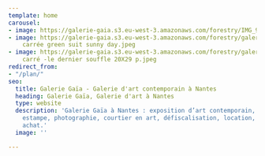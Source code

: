 ```yaml
---
template: home
carousel:
- image: https://galerie-gaia.s3.eu-west-3.amazonaws.com/forestry/IMG_9091.jpg
- image: https://galerie-gaia.s3.eu-west-3.amazonaws.com/forestry/galerie-gaia-laure
    carrée green suit sunny day.jpeg
- image: https://galerie-gaia.s3.eu-west-3.amazonaws.com/forestry/galerie gaia - laure
    carré -le dernier souffle 20X29 p.jpeg
redirect_from:
- "/plan/"
seo:
  title: Galerie Gaïa - Galerie d'art contemporain à Nantes
  heading: Galerie Gaïa, Galerie d'art à Nantes
  type: website
  description: 'Galerie Gaïa à Nantes : exposition d’art contemporain, peinture, sculpture,
    estampe, photographie, courtier en art, défiscalisation, location, prêt avant
    achat.'
  image: ''

---
```

